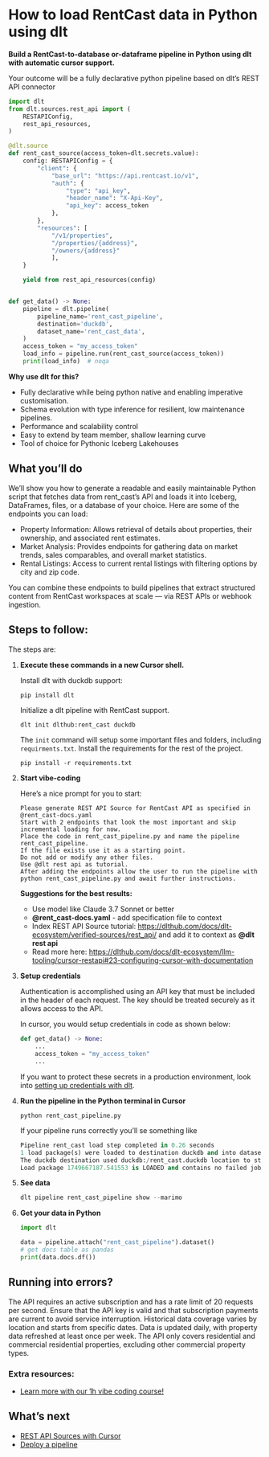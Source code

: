 # How to load RentCast data in Python using dlt

**Build a RentCast-to-database or-dataframe pipeline in Python using dlt with automatic cursor support.**

Your outcome will be a fully declarative python pipeline based on dlt’s REST API connector

```python
import dlt
from dlt.sources.rest_api import (
    RESTAPIConfig,
    rest_api_resources,
)

@dlt.source
def rent_cast_source(access_token=dlt.secrets.value):
    config: RESTAPIConfig = {
        "client": {
            "base_url": "https://api.rentcast.io/v1",
            "auth": {
                "type": "api_key",
                "header_name": "X-Api-Key",
                "api_key": access_token
            },
        },
        "resources": [
            "/v1/properties",
            "/properties/{address}",
            "/owners/{address}"
            ],
    }

    yield from rest_api_resources(config)


def get_data() -> None:
    pipeline = dlt.pipeline(
        pipeline_name='rent_cast_pipeline',
        destination='duckdb',
        dataset_name='rent_cast_data', 
    )
    access_token = "my_access_token"
    load_info = pipeline.run(rent_cast_source(access_token))
    print(load_info)  # noqa
```

**Why use dlt for this?**

- Fully declarative while being python native and enabling imperative customisation.
- Schema evolution with type inference for resilient, low maintenance pipelines.
- Performance and scalability control
- Easy to extend by team member, shallow learning curve
- Tool of choice for Pythonic Iceberg  Lakehouses

## What you’ll do

We’ll show you how to generate a readable and easily maintainable Python script that fetches data from rent_cast’s API and loads it into Iceberg, DataFrames, files, or a database of your choice. Here are some of the endpoints you can load:

- Property Information: Allows retrieval of details about properties, their ownership, and associated rent estimates.
- Market Analysis: Provides endpoints for gathering data on market trends, sales comparables, and overall market statistics.
- Rental Listings: Access to current rental listings with filtering options by city and zip code.

You can combine these endpoints to build pipelines that extract structured content from RentCast workspaces at scale — via REST APIs or webhook ingestion.

## Steps to follow:

The steps are:

1. **Execute these commands in a new Cursor shell.**
    
    Install dlt with duckdb support:
    ```python
    pip install dlt
    ```

    Initialize a dlt pipeline with RentCast support.
    ```
    dlt init dlthub:rent_cast duckdb
    ```

    The `init` command will setup some important files and folders, including `requirments.txt`. Install the requirements for the rest of the project.
    ```
    pip install -r requirements.txt
    ```
    
2. **Start vibe-coding**
    
    Here’s a nice prompt for you to start: 
    
    ```
    Please generate REST API Source for RentCast API as specified in @rent_cast-docs.yaml 
    Start with 2 endpoints that look the most important and skip incremental loading for now. 
    Place the code in rent_cast_pipeline.py and name the pipeline rent_cast_pipeline. 
    If the file exists use it as a starting point. 
    Do not add or modify any other files. 
    Use @dlt rest api as tutorial. 
    After adding the endpoints allow the user to run the pipeline with python rent_cast_pipeline.py and await further instructions.
    
    ```
    
    **Suggestions for the best results:**
    - Use model like Claude 3.7 Sonnet or better
    - **@rent_cast-docs.yaml** - add specification file to context
    - Index REST API Source tutorial: https://dlthub.com/docs/dlt-ecosystem/verified-sources/rest_api/ and add it to context as **@dlt rest api**
    - Read more here: https://dlthub.com/docs/dlt-ecosystem/llm-tooling/cursor-restapi#23-configuring-cursor-with-documentation
    
3. **Setup credentials** 
    
    Authentication is accomplished using an API key that must be included in the header of each request. The key should be treated securely as it allows access to the API.

    In cursor, you would setup credentials in code as shown below:
    
    ```python
    def get_data() -> None:
        ...
        access_token = "my_access_token"
        ...
    ```
    
    If you want to protect these secrets in a production environment, look into [setting up credentials with dlt](https://dlthub.com/docs/walkthroughs/add_credentials).
    
4. **Run the pipeline in the Python terminal in Cursor**
    
    ```
    python rent_cast_pipeline.py
    ```
    
    If your pipeline runs correctly you’ll se something like
    
    ```python
    Pipeline rent_cast load step completed in 0.26 seconds
    1 load package(s) were loaded to destination duckdb and into dataset rent_cast_data
    The duckdb destination used duckdb:/rent_cast.duckdb location to store data
    Load package 1749667187.541553 is LOADED and contains no failed jobs
    ```
    
5. **See data**
    
    ```python
    dlt pipeline rent_cast_pipeline show --marimo
    ```
    
6. **Get your data in Python**
    
    ```python
    import dlt
    
    data = pipeline.attach("rent_cast_pipeline").dataset()
    # get docs table as pandas
    print(data.docs.df())
    ```
    

## Running into errors?

The API requires an active subscription and has a rate limit of 20 requests per second. Ensure that the API key is valid and that subscription payments are current to avoid service interruption. Historical data coverage varies by location and starts from specific dates. Data is updated daily, with property data refreshed at least once per week. The API only covers residential and commercial residential properties, excluding other commercial property types.

### Extra resources:

- [Learn more with our 1h vibe coding course!](https://www.youtube.com/watch?v=GGid70rnJuM)

## What’s next

- [REST API Sources with Cursor](https://dlthub.com/docs/dlt-ecosystem/llm-tooling/cursor-restapi)
- [Deploy a pipeline](https://dlthub.com/docs/walkthroughs/deploy-a-pipeline)